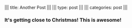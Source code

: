 ||| title: Another Post |||
||| type: post |||
||| categories: post |||

### It's getting close to Christmas!  This is awesome!